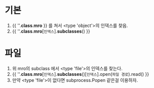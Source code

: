 # 기본
1. {{ ''.__class__.__mro__ }} 를 쳐서 <type 'object'>의 인덱스를 찾음.
2. {{ ''.__class__.__mro__[`인덱스`].__subclasses__() }}

# 파일
1. 위 mro의 subclass 에서 <type 'file'>의 인덱스를 찾는다.
2. {{ ''.__class__.__mro__[`인덱스`].__subclasses__()[`인덱스`].open(`파일 경로`).read() }}
3. 만약 <type 'file'>이 없다면 subprocess.Popen 같은걸 이용하자.
